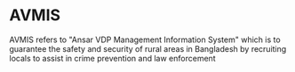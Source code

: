 # AVMIS
AVMIS refers to "Ansar VDP Management Information System" which is to guarantee the safety and security of rural areas in Bangladesh by recruiting locals to assist in crime prevention and law enforcement
